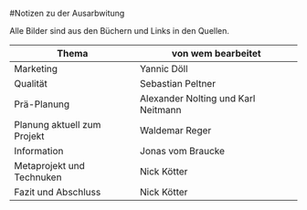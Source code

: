 #Notizen zu der Ausarbwitung

Alle Bilder sind aus den Büchern und Links in den Quellen.

Thema | von wem bearbeitet
---|---
Marketing | Yannic Döll
Qualität | Sebastian Peltner
Prä-Planung | Alexander Nolting und Karl Neitmann
Planung aktuell zum Projekt | Waldemar Reger
Information | Jonas vom Braucke
Metaprojekt und Technuken | Nick Kötter
Fazit und Abschluss | Nick Kötter
